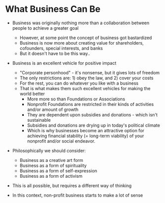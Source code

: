# What Business Can Be

* Business was originally nothing more than a collaboration between people to achieve a greater goal
  * However, at some point the concept of business got bastardized
  * Business is now more about creating value for shareholders, cofounders, special interests, and banks
  * But it doesn't have to be this way..

* Business is an excellent vehicle for positive impact 
  * "Corporate personhood" - it's nonsense, but it gives lots of freedom
  * The only restrictions are: 1) obey the law, and 2) cover your costs
  * For the rest, you can do whatever you like with a business
  * That is what makes them such excellent vehicles for making the world better
    * More more so than Foundations or Associations
    * Nonprofit Foundations are restricted in their kinds of activities and/or amount of growth
    * They are dependent upon subsidies and donations - which isn't sustainable
    * Subsidies and donations are drying up in today's political climate
    * Which is why businesses become an attractive option for achieving financial stability (= long-term viability) of your nonprofit and/or social endeavor.

* Philosophically we should consider:
  * Business as a creative art form
  * Business as a form of spirituality
  * Business as a form of self-expression
  * Business as a form of activism
* This is all possible, but requires a different way of thinking
* In this context, non-profit business starts to make a lot of sense
